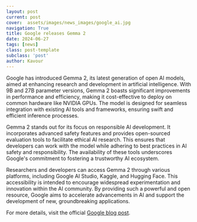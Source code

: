 ```yaml
---
layout: post
current: post
cover:  assets/images/news_images/google_ai.jpg
navigation: True
title: Google releases Gemma 2
date: 2024-06-27
tags: [news]
class: post-template
subclass: 'post'
author: Kavour
---
```



<p>Google has introduced Gemma 2, its latest generation of open AI models, aimed at enhancing research and development in artificial intelligence. With 9B and 27B parameter versions, Gemma 2 boasts significant improvements in performance and efficiency, making it cost-effective to deploy on common hardware like NVIDIA GPUs. The model is designed for seamless integration with existing AI tools and frameworks, ensuring swift and efficient inference processes.</p>

<p>Gemma 2 stands out for its focus on responsible AI development. It incorporates advanced safety features and provides open-sourced evaluation tools to facilitate ethical AI research. This ensures that developers can work with the model while adhering to best practices in AI safety and responsibility. The availability of these tools underscores Google's commitment to fostering a trustworthy AI ecosystem.</p>

<p>Researchers and developers can access Gemma 2 through various platforms, including Google AI Studio, Kaggle, and Hugging Face. This accessibility is intended to encourage widespread experimentation and innovation within the AI community. By providing such a powerful and open resource, Google aims to accelerate advancements in AI and support the development of new, groundbreaking applications.</p>

<p>For more details, visit the official <a href="https://blog.google/technology/developers/google-gemma-2/">Google blog post</a>.
